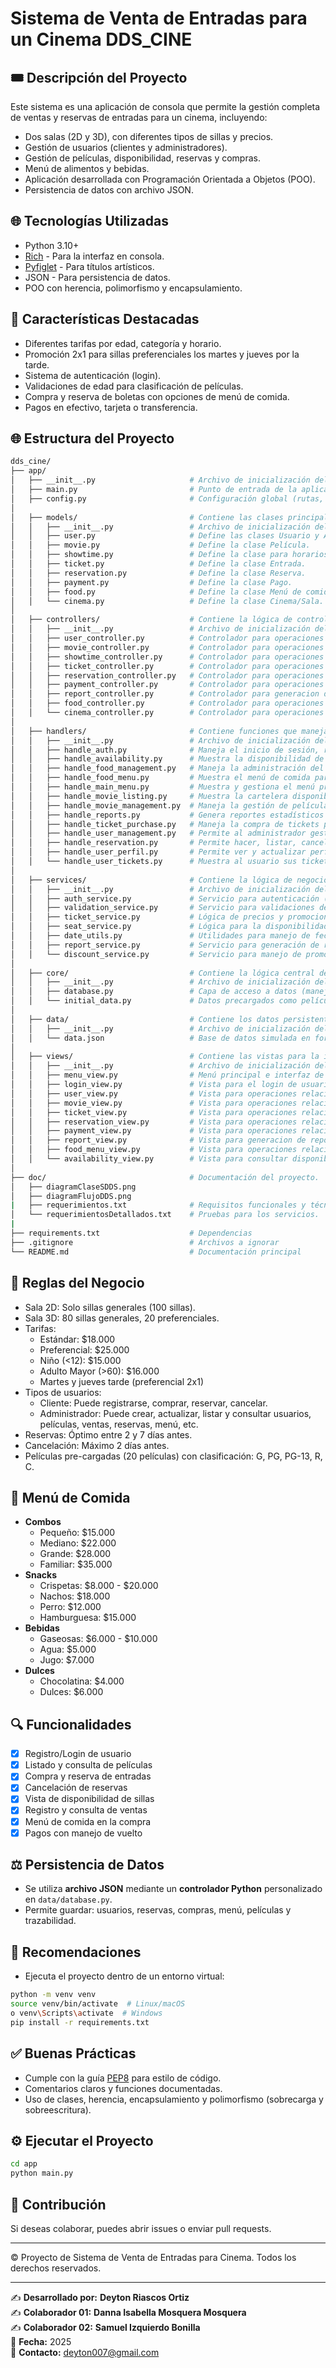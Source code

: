 # Sistema de Venta de Entradas para un Cinema DDS_CINE

## 🎟️ Descripción del Proyecto
Este sistema es una aplicación de consola que permite la gestión completa de ventas y reservas de entradas para un cinema, incluyendo:

- Dos salas (2D y 3D), con diferentes tipos de sillas y precios.
- Gestión de usuarios (clientes y administradores).
- Gestión de películas, disponibilidad, reservas y compras.
- Menú de alimentos y bebidas.
- Aplicación desarrollada con Programación Orientada a Objetos (POO).
- Persistencia de datos con archivo JSON.

## 🌐 Tecnologías Utilizadas
- Python 3.10+
- [Rich](https://github.com/Textualize/rich) - Para la interfaz en consola.
- [Pyfiglet](https://github.com/pwaller/pyfiglet) - Para títulos artísticos.
- JSON - Para persistencia de datos.
- POO con herencia, polimorfismo y encapsulamiento.

## 🌟 Características Destacadas
- Diferentes tarifas por edad, categoría y horario.
- Promoción 2x1 para sillas preferenciales los martes y jueves por la tarde.
- Sistema de autenticación (login).
- Validaciones de edad para clasificación de películas.
- Compra y reserva de boletas con opciones de menú de comida.
- Pagos en efectivo, tarjeta o transferencia.

## 🌐 Estructura del Proyecto
```bash
dds_cine/
├── app/
│   ├── __init__.py                     # Archivo de inicialización del paquete principal.
│   ├── main.py                         # Punto de entrada de la aplicación.
│   ├── config.py                       # Configuración global (rutas, constantes, etc.).
│
│   ├── models/                         # Contiene las clases principales del dominio del sistema.
│   │   ├── __init__.py                 # Archivo de inicialización del paquete de modelos.
│   │   ├── user.py                     # Define las clases Usuario y Admin.
│   │   ├── movie.py                    # Define la clase Película.
│   │   ├── showtime.py                 # Define la clase para horarios de películas.
│   │   ├── ticket.py                   # Define la clase Entrada.
│   │   ├── reservation.py              # Define la clase Reserva.
│   │   ├── payment.py                  # Define la clase Pago.
│   │   ├── food.py                     # Define la clase Menú de comida.
│   │   └── cinema.py                   # Define la clase Cinema/Sala.
│
│   ├── controllers/                    # Contiene la lógica de control para manejar las operaciones del sistema.
│   │   ├── __init__.py                 # Archivo de inicialización del paquete de controladores.
│   │   ├── user_controller.py          # Controlador para operaciones relacionadas con usuarios.
│   │   ├── movie_controller.py         # Controlador para operaciones relacionadas con películas.
│   │   ├── showtime_controller.py      # Controlador para operaciones relacionadas con horarios.
│   │   ├── ticket_controller.py        # Controlador para operaciones relacionadas con entradas.
│   │   ├── reservation_controller.py   # Controlador para operaciones relacionadas con reservas.
│   │   ├── payment_controller.py       # Controlador para operaciones relacionadas con pagos.
│   │   ├── report_controller.py        # Controlador para generacion de reportes del sistema
│   │   ├── food_controller.py          # Controlador para operaciones relacionadas con el menú de comida.
│   │   └── cinema_controller.py        # Controlador para operaciones relacionadas con las salas de cine y sillas.
│
│   ├── handlers/                       # Contiene funciones que manejan la lógica de interacción por flujo (handlers).
│   │   ├── __init__.py                 # Archivo de inicialización del paquete de handlers.
│   │   ├── handle_auth.py              # Maneja el inicio de sesión, registro y autenticación de usuarios.
│   │   ├── handle_availability.py      # Muestra la disponibilidad de asientos por película y horario.
│   │   ├── handle_food_management.py   # Maneja la administración del menú de comida (CRUD para admins).
│   │   ├── handle_food_menu.py         # Muestra el menú de comida para clientes y permite búsquedas.
│   │   ├── handle_main_menu.py         # Muestra y gestiona el menú principal, redirigiendo a los demás handlers.
│   │   ├── handle_movie_listing.py     # Muestra la cartelera disponible para los clientes y permite buscar/ver detalles.
│   │   ├── handle_movie_management.py  # Maneja la gestión de películas para administradores (listar, agregar, actualizar, eliminar).
│   │   ├── handle_reports.py           # Genera reportes estadísticos por ventas, película o usuario.
│   │   ├── handle_ticket_purchase.py   # Maneja la compra de tickets por parte del cliente.
│   │   ├── handle_user_management.py   # Permite al administrador gestionar usuarios (CRUD).
│   │   ├── handle_reservation.py       # Permite hacer, listar, cancelar o convertir reservas en tickets.
│   │   ├── handle_user_perfil.py       # Permite ver y actualizar perfil de usuario.
│   │   └── handle_user_tickets.py      # Muestra al usuario sus tickets y reservas activas.
│
│   ├── services/                       # Contiene la lógica de negocio y servicios auxiliares.
│   │   ├── __init__.py                 # Archivo de inicialización del paquete de servicios.
│   │   ├── auth_service.py             # Servicio para autenticación (registro, login, sesión).
│   │   ├── validation_service.py       # Servicio para validaciones de entradas.
│   │   ├── ticket_service.py           # Lógica de precios y promociones de entradas.
│   │   ├── seat_service.py             # Lógica para la disponibilidad de sillas.
│   │   ├── date_utils.py               # Utilidades para manejo de fechas.
│   │   ├── report_service.py           # Servicio para generación de reportes.
│   │   └── discount_service.py         # Servicio para manejo de promociones (2x1, descuentos, etc.).
│
│   ├── core/                           # Contiene la lógica central del sistema.
│   │   ├── __init__.py                 # Archivo de inicialización del paquete core.
│   │   ├── database.py                 # Capa de acceso a datos (manejo de JSON y archivos).
│   │   └── initial_data.py             # Datos precargados como películas y usuarios.
│
│   ├── data/                           # Contiene los datos persistentes del sistema.
│   │   ├── __init__.py                 # Archivo de inicialización del paquete de datos.
│   │   └── data.json                   # Base de datos simulada en formato JSON.
│
│   ├── views/                          # Contiene las vistas para la interacción con el usuario.
│   │   ├── __init__.py                 # Archivo de inicialización del paquete de vistas.
│   │   ├── menu_view.py                # Menú principal e interfaz de usuario.
│   │   ├── login_view.py               # Vista para el login de usuarios.
│   │   ├── user_view.py                # Vista para operaciones relacionadas con usuarios.
│   │   ├── movie_view.py               # Vista para operaciones relacionadas con películas.
│   │   ├── ticket_view.py              # Vista para operaciones relacionadas con entradas.
│   │   ├── reservation_view.py         # Vista para operaciones relacionadas con reservas.
│   │   ├── payment_view.py             # Vista para operaciones relacionadas con pagos.
│   │   ├── report_view.py              # Vista para generacion de reportes.
│   │   ├── food_menu_view.py           # Vista para operaciones relacionadas con el menú de comida.
│   │   └── availability_view.py        # Vista para consultar disponibilidad de sillas.
│
├── doc/                                # Documentación del proyecto.
│   ├── diagramClaseSDDS.png
│   ├── diagramFlujoDDS.png
|   ├── requerimientos.txt              # Requisitos funcionales y técnicos.
│   └── requerimientosDetallados.txt    # Pruebas para los servicios.
|
├── requirements.txt                    # Dependencias
├── .gitignore                          # Archivos a ignorar
└── README.md                           # Documentación principal
```
## 📅 Reglas del Negocio
- Sala 2D: Solo sillas generales (100 sillas).
- Sala 3D: 80 sillas generales, 20 preferenciales.
- Tarifas:
  - Estándar: $18.000
  - Preferencial: $25.000
  - Niño (<12): $15.000
  - Adulto Mayor (>60): $16.000
  - Martes y jueves tarde (preferencial 2x1)
- Tipos de usuarios:
  - Cliente: Puede registrarse, comprar, reservar, cancelar.
  - Administrador: Puede crear, actualizar, listar y consultar usuarios, películas, ventas, reservas, menú, etc.
- Reservas: Óptimo entre 2 y 7 días antes.
- Cancelación: Máximo 2 días antes.
- Películas pre-cargadas (20 películas) con clasificación: G, PG, PG-13, R, C.

## 🍿 Menú de Comida
- **Combos**
  - Pequeño: $15.000
  - Mediano: $22.000
  - Grande: $28.000
  - Familiar: $35.000
- **Snacks**
  - Crispetas: $8.000 - $20.000
  - Nachos: $18.000
  - Perro: $12.000
  - Hamburguesa: $15.000
- **Bebidas**
  - Gaseosas: $6.000 - $10.000
  - Agua: $5.000
  - Jugo: $7.000
- **Dulces**
  - Chocolatina: $4.000
  - Dulces: $6.000

## 🔍 Funcionalidades
- [x] Registro/Login de usuario
- [x] Listado y consulta de películas
- [x] Compra y reserva de entradas
- [x] Cancelación de reservas
- [x] Vista de disponibilidad de sillas
- [x] Registro y consulta de ventas
- [x] Menú de comida en la compra
- [x] Pagos con manejo de vuelto

## ⚖️ Persistencia de Datos
- Se utiliza **archivo JSON** mediante un **controlador Python** personalizado en `data/database.py`.
- Permite guardar: usuarios, reservas, compras, menú, películas y trazabilidad.

## 💼 Recomendaciones
- Ejecuta el proyecto dentro de un entorno virtual:
```bash
python -m venv venv
source venv/bin/activate  # Linux/macOS
o venv\Scripts\activate  # Windows
pip install -r requirements.txt
```

## ✅ Buenas Prácticas
- Cumple con la guía [PEP8](https://peps.python.org/pep-0008/) para estilo de código.
- Comentarios claros y funciones documentadas.
- Uso de clases, herencia, encapsulamiento y polimorfismo (sobrecarga y sobreescritura).

## ⚙️ Ejecutar el Proyecto
```bash
cd app
python main.py
```

## 🚀 Contribución
Si deseas colaborar, puedes abrir issues o enviar pull requests.

---

© Proyecto de Sistema de Venta de Entradas para Cinema. Todos los derechos reservados.

---  

✍️ **Desarrollado por:** **Deyton Riascos Ortiz**  
✍️ **Colaborador 01:** **Danna Isabella Mosquera Mosquera**  
✍️ **Colaborador 02:** **Samuel Izquierdo Bonilla**  
📅 **Fecha:** 2025  
📧 **Contacto:** [deyton007@gmail.com](mailto:deyton007@gmail.com)